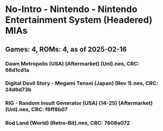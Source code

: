 # No-Intro - Nintendo - Nintendo Entertainment System (Headered) MIAs
## Games: 4, ROMs: 4, as of 2025-02-16

### Dawn Metropolis (USA) (Aftermarket) (Unl).nes, CRC: 66d1cd1a
### Digital Devil Story - Megami Tensei (Japan) (Rev 1).nes, CRC: 24d6d73b
### RIG - Random Insult Generator (USA) (14-25) (Aftermarket) (Unl).nes, CRC: f6ff8b07
### Rod Land (World) (Retro-Bit).nes, CRC: 7608a072
